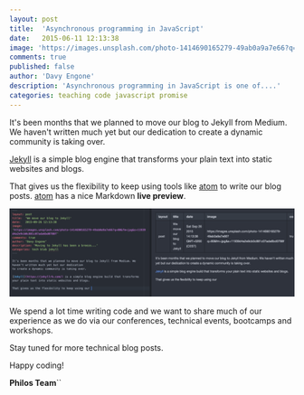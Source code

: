 ```yaml
---
layout: post
title:  'Asynchronous programming in JavaScript'
date:   2015-06-11 12:13:38
image: 'https://images.unsplash.com/photo-1414690165279-49ab0a9a7e66?q=80&fm=jpg&s=11939d4a2e9cb0c881c07ada6bd0788f'
comments: true
published: false
author: 'Davy Engone'
description: 'Asynchronous programming in JavaScript is one of....'
categories: teaching code javascript promise
---
```


It's been months that we planned to move our blog to Jekyll from Medium. We haven't written much yet but our dedication
to create a dynamic community is taking over.

[Jekyll](https://jekyllrb.com/) is a simple blog engine that transforms your plain text into static websites and blogs.

That gives us the flexibility to keep using tools like [atom](http://atom.io) to
write our blog posts. [atom](http://atom.io) has a nice Markdown **live preview**.

![Alt text](/images/blog/markdown-live-preview.png)

We spend a lot time writing code and we want to share much of our experience as we do via our conferences, technical events, bootcamps and workshops.

Stay tuned for more technical blog posts.

Happy coding!

**Philos Team**``
